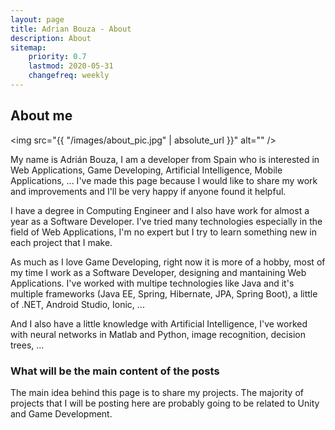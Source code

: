 ```yaml
---
layout: page
title: Adrian Bouza - About
description: About
sitemap:
    priority: 0.7
    lastmod: 2020-05-31
    changefreq: weekly
---
```

## About me

<span class="image left"><img src="{{ "/images/about_pic.jpg" | absolute_url }}" alt="" /></span>

My name is Adrián Bouza, I am a developer from Spain who is interested in Web Applications, Game Developing, Artificial Intelligence, Mobile Applications, ... I've made this page because I would like to share my work and improvements and I'll be very happy if anyone found it helpful.

I have a degree in Computing Engineer and I also have work for almost a year as a Software Developer. I've tried many technologies especially in the field of Web Applications, I'm no expert but I try to learn something new in each project that I make. 

As much as I love Game Developing, right now it is more of a hobby, most of my time I work as a Software Developer, designing and mantaining Web Applications. I've worked with multipe technologies like Java and it's multiple frameworks (Java EE, Spring, Hibernate, JPA, Spring Boot), a little of .NET, Android Studio, Ionic, ...

And I also have a little knowledge with Artificial Intelligence, I've worked with neural networks in Matlab and Python, image recognition, decision trees, ... 

### What will be the main content of the posts
<div class="box">
  <p>
    The main idea behind this page is to share my projects. The majority of projects that I will be posting here are probably going to be related to Unity and Game Development.
  </p>
</div>

